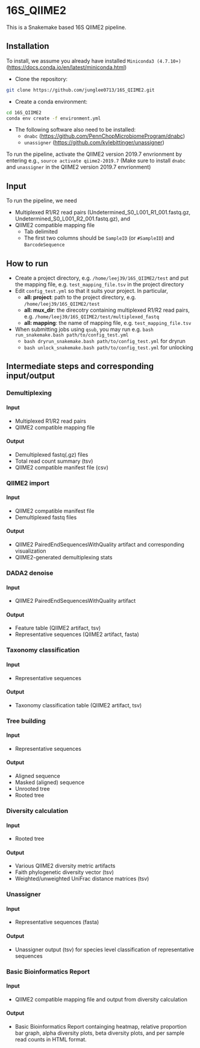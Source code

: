# 16S_QIIME2
This is a Snakemake based 16S QIIME2 pipeline.

## Installation
To install, we assume you already have installed `Miniconda3 (4.7.10+)` (https://docs.conda.io/en/latest/miniconda.html)
- Clone the repository:
```bash
git clone https://github.com/junglee0713/16S_QIIME2.git
```
- Create a conda environment:
```bash
cd 16S_QIIME2
conda env create -f environment.yml
```
- The following software also need to be installed:
  - `dnabc` (https://github.com/PennChopMicrobiomeProgram/dnabc)
  - `unassigner` (https://github.com/kylebittinger/unassigner)

To run the pipeline, activate the QIIME2 version 2019.7 envrionment by entering e.g.,
`source activate qiime2-2019.7`
(Make sure to install `dnabc` and `unassigner` in the QIIME2 version 2019.7 envrionment)

## Input
To run the pipeline, we need
- Multiplexed R1/R2 read pairs (Undetermined_S0_L001_R1_001.fastq.gz, Undetermined_S0_L001_R2_001.fastq.gz), and
- QIIME2 compatible mapping file
  - Tab delimited
  - The first two columns should be `SampleID` (or `#SampleID`) and `BarcodeSequence`

## How to run
- Create a project directory, e.g. `/home/leej39/16S_QIIME2/test` and put the mapping file, e.g. `test_mapping_file.tsv` in the project directory
- Edit `config_test.yml` so that it suits your project. In particular,
  - **all: project**: path to the project directory, e.g. `/home/leej39/16S_QIIME2/test`
  - **all: mux_dir**: the direcotry containing multiplexed R1/R2 read pairs, e.g. `/home/leej39/16S_QIIME2/test/multiplexed_fastq` 
  - **all: mapping**: the name of mapping file, e.g. `test_mapping_file.tsv` 
- When submitting jobs using `qsub`, you may run e.g. `bash run_snakemake.bash path/to/config_test.yml`
  - `bash dryrun_snakemake.bash path/to/config_test.yml` for dryrun
  - `bash unlock_snakemake.bash path/to/config_test.yml` for unlocking
  
## Intermediate steps and corresponding input/output

### Demultiplexing
#### Input
- Multiplexed R1/R2 read pairs
- QIIME2 compatible mapping file
#### Output
- Demultiplexed fastq(.gz) files
- Total read count summary (tsv)
- QIIME2 compatible manifest file (csv)

### QIIME2 import
#### Input
- QIIME2 compatible manifest file
- Demultiplexed fastq files
#### Output
- QIIME2 PairedEndSequencesWithQuality artifact and corresponding visualization
- QIIME2-generated demultiplexing stats

### DADA2 denoise
#### Input
- QIIME2 PairedEndSequencesWithQuality artifact
#### Output
- Feature table (QIIME2 artifact, tsv)
- Representative sequences (QIIME2 artifact, fasta)

### Taxonomy classification
#### Input
- Representative sequences 
#### Output
- Taxonomy classification table (QIIME2 artifact, tsv) 

### Tree building
#### Input
- Representative sequences 
#### Output
- Aligned sequence
- Masked (aligned) sequence
- Unrooted tree
- Rooted tree

### Diversity calculation
#### Input
- Rooted tree
#### Output
- Various QIIME2 diversity metric artifacts
- Faith phylogenetic diversity vector (tsv)
- Weighted/unweighted UniFrac distance matrices (tsv)

### Unassigner
#### Input
- Representative sequences (fasta)
#### Output
- Unassigner output (tsv) for species level classification of representative sequences

### Basic Bioinformatics Report
#### Input
- QIIME2 compatible mapping file and output from diversity calculation 
#### Output
- Basic Bioinformatics Report containging heatmap, relative proportion bar graph, alpha diversity plots, beta diversity plots, and per sample read counts in HTML format.
